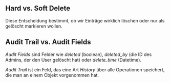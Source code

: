 ## Hard vs. Soft Delete
Diese Entscheidung bestimmt, ob wir Einträge wirklich löschen oder nur als gelöscht markieren wollen.

## Audit Trail vs. Audit Fields
*Audit Fields* sind Felder wie *deleted* (boolean), *deleted_by* (die ID des Admins, der den User gelöscht hat) oder *delete_time* (Datetime).

*Audit Trail* ist ein Feld, das eine Art *History* über alle Operationen speichert, die man an einem Objekt vorgenommen hat.